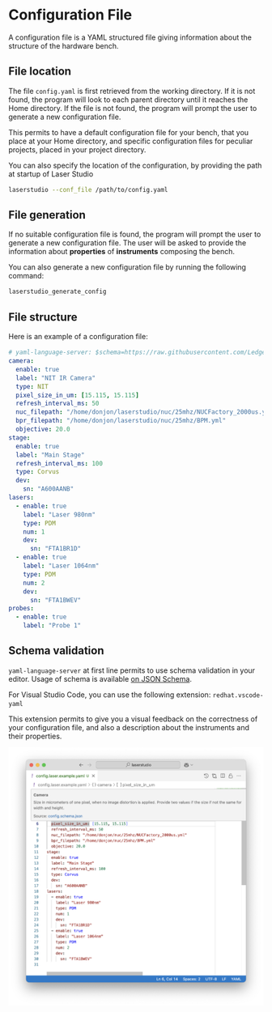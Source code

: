 # Configuration File

A configuration file is a YAML structured file giving information about the structure of the hardware bench.

## File location

The file `config.yaml` is first retrieved from the working directory. If it is not found, the program will look to each parent directory until it reaches the Home directory. If the file is not found, the program will prompt the user to generate a new configuration file.

This permits to have a default configuration file for your bench, that you place at your Home directory, and specific configuration files for peculiar projects, placed in your project directory.

You can also specify the location of the configuration, by providing the path at startup of Laser Studio

```bash
laserstudio --conf_file /path/to/config.yaml
```

## File generation

If no suitable configuration file is found, the program will prompt the user to generate a new configuration file. The user will be asked to provide the information about **properties** of **instruments** composing the bench.

You can also generate a new configuration file by running the following command:

```bash
laserstudio_generate_config
```

## File structure

Here is an example of a configuration file:

```yaml
# yaml-language-server: $schema=https://raw.githubusercontent.com/Ledger-Donjon/laserstudio/main/config_schema/config.schema.json
camera:
  enable: true
  label: "NIT IR Camera"
  type: NIT
  pixel_size_in_um: [15.115, 15.115]
  refresh_interval_ms: 50
  nuc_filepath: "/home/donjon/laserstudio/nuc/25mhz/NUCFactory_2000us.yml"
  bpr_filepath: "/home/donjon/laserstudio/nuc/25mhz/BPM.yml"
  objective: 20.0
stage:
  enable: true
  label: "Main Stage"
  refresh_interval_ms: 100
  type: Corvus
  dev:
    sn: "A600AANB"
lasers:
  - enable: true
    label: "Laser 980nm"
    type: PDM
    num: 1
    dev:
      sn: "FTA1BR1D"
  - enable: true
    label: "Laser 1064nm"
    type: PDM
    num: 2
    dev:
      sn: "FTA1BWEV"
probes:
  - enable: true
    label: "Probe 1"
```

## Schema validation

`yaml-language-server` at first line permits to use schema validation in your editor. Usage of schema is available [on JSON Schema](https://json-schema.org/).

For Visual Studio Code, you can use the following extension: `redhat.vscode-yaml`

This extension permits to give you a visual feedback on the correctness of your configuration file, and also a description about the instruments and their properties.

!['Configuration file schema hint'](./images/config_yaml_schema_hint.png)
